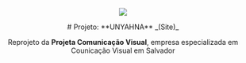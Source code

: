 
<p align="center">
<img src="http://velameweb.com.br/git/config/images/monitor.png" />
</p>

<p align="center">
# Projeto: **UNYAHNA** _(Site)_
</p>

<p align="center">Reprojeto da <strong>Projeta Comunicação Visual</strong>, empresa especializada em Counicação Visual em Salvador</p>
